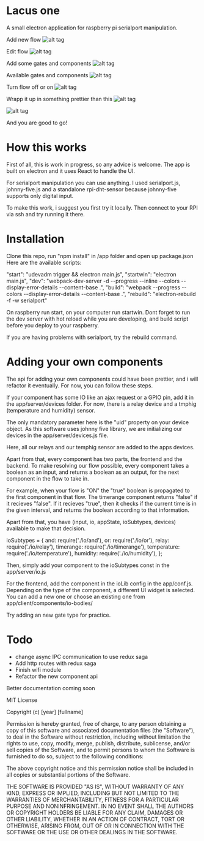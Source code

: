 # Lacus one

A small electron application for raspberry pi serialport manipulation.

Add new flow
![alt tag](http://thecodefather.eu/wp-content/uploads/2016/09/ss1.png)

Edit flow
![alt tag](http://thecodefather.eu/wp-content/uploads/2016/09/ss2.png)

Add some gates and components
![alt tag](http://thecodefather.eu/wp-content/uploads/2016/09/ss3.png)

Available gates and components
![alt tag](http://thecodefather.eu/wp-content/uploads/2016/09/ss4.png)

Turn flow off or on
![alt tag](http://thecodefather.eu/wp-content/uploads/2016/09/ss5.png)

Wrapp it up in something prettier than this
![alt tag](http://thecodefather.eu/wp-content/uploads/2016/10/IMG-1474815545852-V.jpg)

![alt tag](http://thecodefather.eu/wp-content/uploads/2016/10/IMG-1474815527127-V.jpg)

And you are good to go!


# How this works
First of all, this is work in progress, so any advice is welcome.
The app is built on electron and it uses React to handle the UI.

For serialport manipulation you can use anything. I used serialport.js, johnny-five.js and a standalone rpi-dht-sensor
because johnny-five supports only digital input.

To make this work, i suggest you first try it locally. Then connect to your RPI via ssh and try running it there.


# Installation
Clone this repo, run "npm install" in /app folder and open up package.json
Here are the available scripts:

"start": "udevadm trigger && electron main.js",
"startwin": "electron main.js",
"dev": "webpack-dev-server -d --progress --inline --colors --display-error-details --content-base .",
"build": "webpack --progress --colors --display-error-details --content-base .",
"rebuild": "electron-rebuild -f -w serialport"

On raspberry run start, on your computer run startwin.
Dont forget to run the dev server with hot reload while you are developing, and build script before you deploy to your
raspberry.

If you are having problems with serialport, try the rebuild command.


# Adding your own components
The api for adding your own components could have been prettier, and i will refactor it eventually.
For now, you can follow these steps.

If your component has some IO like an ajax request or a GPIO pin, add it in the app/server/devices folder.
For now, there is a relay device and a tmphig (temperature and humidity) sensor.

The only mandatory parameter here is the "uid" property on your device object.
As this software uses johnny five library, we are initializing our devices in the app/server/devices.js file.

Here, all our relays and our temphig sensor are added to the apps devices.

Apart from that, every component has two parts, the frontend and the backend.
To make resolving our flow possible, every component takes a boolean as an input, and returns a boolean as an output,
for the next component in the flow to take in.

For example, when your flow is "ON" the "true" boolean is propagated to the first component in that flow. The timerange
component returns "false" if it recieves "false". If it recieves "true", then it checks if the current time is in the given
interval, and returns the boolean according to that information.

Apart from that, you have (input, io, appState, ioSubtypes, devices) available to make that decision.

ioSubtypes = {
    and: require('./io/and'),
    or: require('./io/or'),
    relay: require('./io/relay'),
    timerange: require('./io/timerange'),
    temperature: require('./io/temperature'),
    humidity: require('./io/humidity'),
};

Then, simply add your component to the ioSubtypes const in the app/server/io.js

For the frontend, add the component in the ioLib config in the app/conf.js. Depending on the type of the component,
a different UI widget is selected. You can add a new one or choose an existing one from app/client/components/io-bodies/

Try adding an new gate type for practice.

# Todo
- change async IPC communication to use redux saga
- Add http routes with redux saga
- Finish wifi module
- Refactor the new component api

Better documentation coming soon


MIT License

Copyright (c) [year] [fullname]

Permission is hereby granted, free of charge, to any person obtaining a copy
of this software and associated documentation files (the "Software"), to deal
in the Software without restriction, including without limitation the rights
to use, copy, modify, merge, publish, distribute, sublicense, and/or sell
copies of the Software, and to permit persons to whom the Software is
furnished to do so, subject to the following conditions:

The above copyright notice and this permission notice shall be included in all
copies or substantial portions of the Software.

THE SOFTWARE IS PROVIDED "AS IS", WITHOUT WARRANTY OF ANY KIND, EXPRESS OR
IMPLIED, INCLUDING BUT NOT LIMITED TO THE WARRANTIES OF MERCHANTABILITY,
FITNESS FOR A PARTICULAR PURPOSE AND NONINFRINGEMENT. IN NO EVENT SHALL THE
AUTHORS OR COPYRIGHT HOLDERS BE LIABLE FOR ANY CLAIM, DAMAGES OR OTHER
LIABILITY, WHETHER IN AN ACTION OF CONTRACT, TORT OR OTHERWISE, ARISING FROM,
OUT OF OR IN CONNECTION WITH THE SOFTWARE OR THE USE OR OTHER DEALINGS IN THE
SOFTWARE.
